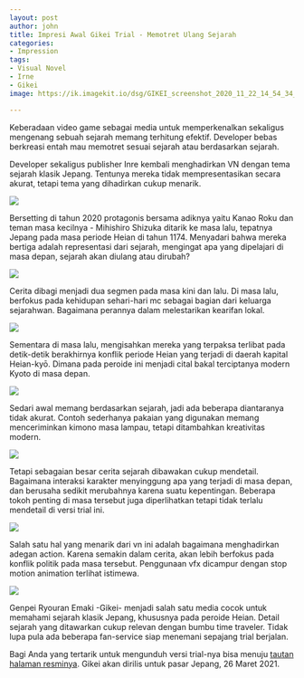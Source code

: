 ```yaml
---
layout: post
author: john
title: Impresi Awal Gikei Trial - Memotret Ulang Sejarah
categories:
- Impression
tags:
- Visual Novel
- Irne
- Gikei
image: https://ik.imagekit.io/dsg/GIKEI_screenshot_2020_11_22_14_54_34_qT2B9-MNp7y.jpg

---
```

Keberadaan video game sebagai media untuk memperkenalkan sekaligus mengenang sebuah sejarah memang terhitung efektif. Developer bebas berkreasi entah mau memotret sesuai sejarah atau berdasarkan sejarah.

Developer sekaligus publisher Inre kembali menghadirkan VN dengan tema sejarah klasik Jepang. Tentunya mereka tidak mempresentasikan secara akurat, tetapi tema yang dihadirkan cukup menarik.

![](https://ik.imagekit.io/dsg/GIKEI_screenshot_2020_11_22_14_16_41_Jnjyamzq8OL.jpg)

Bersetting di tahun 2020 protagonis bersama adiknya yaitu Kanao Roku dan teman masa kecilnya - Mihishiro Shizuka ditarik ke masa lalu, tepatnya Jepang pada masa periode Heian di tahun 1174. Menyadari bahwa mereka bertiga adalah representasi dari sejarah, mengingat apa yang dipelajari di masa depan, sejarah akan diulang atau dirubah?

![](https://ik.imagekit.io/dsg/GIKEI_screenshot_2020_11_22_14_36_36_lbDVMU1lARHU.jpg)

Cerita dibagi menjadi dua segmen pada masa kini dan lalu. Di masa lalu, berfokus pada kehidupan sehari-hari mc sebagai bagian dari keluarga sejarahwan. Bagaimana perannya dalam melestarikan kearifan lokal.

![](https://ik.imagekit.io/dsg/GIKEI_screenshot_2020_11_23_06_50_33_1-8b_jBj6Co.jpg)

Sementara di masa lalu, mengisahkan mereka yang terpaksa terlibat pada detik-detik berakhirnya konflik periode Heian yang terjadi di daerah kapital Heian-kyō. Dimana pada peroide ini menjadi cital bakal terciptanya modern Kyoto di masa depan.

![](https://ik.imagekit.io/dsg/GIKEI_screenshot_2020_11_22_14_14_47_i5CxEaajGdZM.jpg)

Sedari awal memang berdasarkan sejarah, jadi ada beberapa diantaranya tidak akurat. Contoh sederhanya pakaian yang digunakan memang menceriminkan kimono masa lampau, tetapi ditambahkan kreativitas modern.

![](https://ik.imagekit.io/dsg/GIKEI_screenshot_2020_11_22_14_14_14_AXTL9FG217Q.jpg)

Tetapi sebagaian besar cerita sejarah dibawakan cukup mendetail. Bagaimana interaksi karakter menyinggung apa yang terjadi di masa depan, dan berusaha sedikit merubahnya karena suatu kepentingan. Beberapa tokoh penting di masa tersebut juga diperlihatkan tetapi tidak terlalu mendetail di versi trial ini.

![](https://ik.imagekit.io/dsg/GIKEI_screenshot_2020_11_23_06_30_21__58a3VStFwh6.jpg)

Salah satu hal yang menarik dari vn ini adalah bagaimana menghadirkan adegan action. Karena semakin dalam cerita, akan lebih berfokus pada konflik politik pada masa tersebut. Penggunaan vfx dicampur dengan stop motion animation terlihat istimewa.

![](https://ik.imagekit.io/dsg/GIKEI_screenshot_2020_11_22_14_48_46_y6sNy-yrz-N.jpg)

Genpei Ryouran Emaki -Gikei- menjadi salah satu media cocok untuk memahami sejarah klasik Jepang, khususnya pada peroide Heian. Detail sejarah yang ditawarkan cukup relevan dengan bumbu time traveler. Tidak lupa pula ada beberapa fan-service siap menemani sepajang trial berjalan.

Bagi Anda yang tertarik untuk mengunduh versi trial-nya bisa menuju [tautan halaman resminya](http://inre-soft.com/gikei/down.html). Gikei akan dirilis untuk pasar Jepang, 26 Maret 2021.